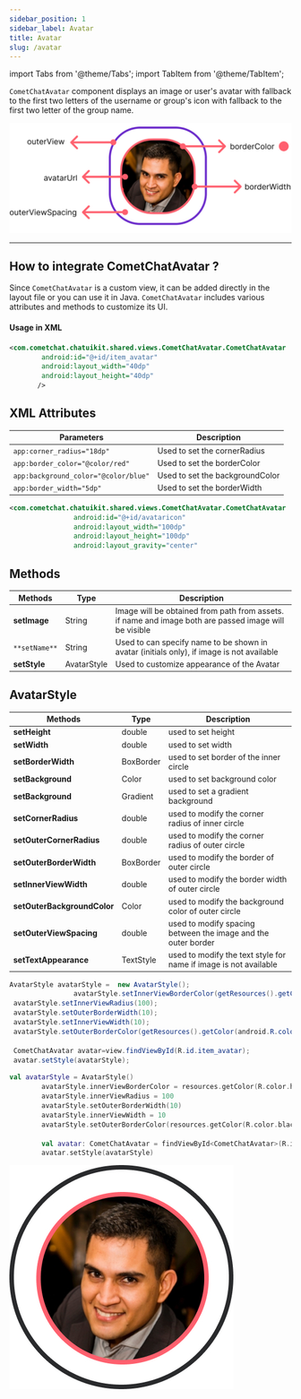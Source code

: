 ```yaml
---
sidebar_position: 1
sidebar_label: Avatar
title: Avatar
slug: /avatar
---
```


import Tabs from '@theme/Tabs';
import TabItem from '@theme/TabItem';


`CometChatAvatar` component displays an image or user's avatar with fallback to the first two letters of the username or group's icon with fallback to the first two letter of the group name.

![](./assets/iaut9ris3qsp06esxrfgn13x9y6uzpulcrgiocg97f47keqml8k1zc3tbi2osmdq.png)

---

## How to integrate CometChatAvatar ?

Since `CometChatAvatar` is a custom view, it can be added directly in the layout file or you can use it in Java. `CometChatAvatar` includes various attributes and methods to customize its UI.

#### Usage in XML

<Tabs>
<TabItem value="xml" label="XML">

```xml
<com.cometchat.chatuikit.shared.views.CometChatAvatar.CometChatAvatar
        android:id="@+id/item_avatar"
        android:layout_width="40dp"
        android:layout_height="40dp"
       />
```

</TabItem>
</Tabs>

## XML Attributes

| Parameters                           | Description                     |
| ------------------------------------ | ------------------------------- |
| `app:corner_radius="18dp"`           | Used to set the cornerRadius    |
| `app:border_color="@color/red"`      | Used to set the borderColor     |
| `app:background_color="@color/blue"` | Used to set the backgroundColor |
| `app:border_width="5dp"`             | Used to set the borderWidth     |

<Tabs>
<TabItem value="xml" label="XML">

```xml
<com.cometchat.chatuikit.shared.views.CometChatAvatar.CometChatAvatar
                android:id="@+id/avataricon"
                android:layout_width="100dp"
                android:layout_height="100dp"
                android:layout_gravity="center"                                                                     			tools:src="@tools:sample/avatars"/>
```

</TabItem>
</Tabs>


## Methods

| Methods       | Type        | Description                                                                                           |
| ------------- | ----------- | ----------------------------------------------------------------------------------------------------- |
| **setImage**  | String      | Image will be obtained from path from assets. if name and image both are passed image will be visible |
| `**setName**` | String      | Used to can specify name to be shown in avatar (initials only), if image is not available             |
| **setStyle**  | AvatarStyle | Used to customize appearance of the Avatar                                                            |

## AvatarStyle

| Methods                     | Type      | Description                                                      |
| --------------------------- | --------- | ---------------------------------------------------------------- |
| **setHeight**               | double    | used to set height                                               |
| **setWidth**                | double    | used to set width                                                |
| **setBorderWidth**          | BoxBorder | used to set border of the inner circle                           |
| **setBackground**           | Color     | used to set background color                                     |
| **setBackground**           | Gradient  | used to set a gradient background                                |
| **setCornerRadius**         | double    | used to modify the corner radius of inner circle                 |
| **setOuterCornerRadius**    | double    | used to modify the corner radius of outer circle                 |
| **setOuterBorderWidth**     | BoxBorder | used to modify the border of outer circle                        |
| **setInnerViewWidth**       | double    | used to modify the border width of outer circle                  |
| **setOuterBackgroundColor** | Color     | used to modify the background color of outer circle              |
| **setOuterViewSpacing**     | double    | used to modify spacing between the image and the outer border    |
| **setTextAppearance**       | TextStyle | used to modify the text style for name if image is not available |

<Tabs>
<TabItem value="java" label="Java">

```java
AvatarStyle avatarStyle =  new AvatarStyle();
                avatarStyle.setInnerViewBorderColor(getResources().getColor(android.R.color.holo_red_dark));
 avatarStyle.setInnerViewRadius(100);
 avatarStyle.setOuterBorderWidth(10);
 avatarStyle.setInnerViewWidth(10);
 avatarStyle.setOuterBorderColor(getResources().getColor(android.R.color.black));

 CometChatAvatar avatar=view.findViewById(R.id.item_avatar);
 avatar.setStyle(avatarStyle);
```

</TabItem>
<TabItem value="kotlin" label="Kotlin">

```kotlin
val avatarStyle = AvatarStyle()
        avatarStyle.innerViewBorderColor = resources.getColor(R.color.holo_red_dark)
        avatarStyle.innerViewRadius = 100
        avatarStyle.setOuterBorderWidth(10)
        avatarStyle.innerViewWidth = 10
        avatarStyle.setOuterBorderColor(resources.getColor(R.color.black))

        val avatar: CometChatAvatar = findViewById<CometChatAvatar>(R.id.item_avatar)
        avatar.setStyle(avatarStyle)
```

</TabItem>
</Tabs>

![](./assets/wux7v74eleaj8lc50o3zp5ov94rz5qf0j599wlfih0e0kevz0dbs3nohnhpl17l0.png)
